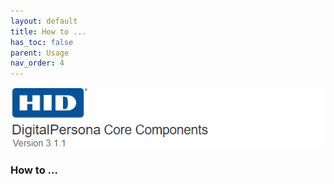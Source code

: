 ```yaml
---
layout: default
title: How to ...
has_toc: false  
parent: Usage
nav_order: 4
---
```


![](../../docs/assets/HID-DPAM-Core.png)
### How to ...
